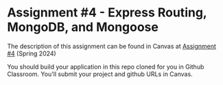 # Assignment #4 - Express Routing, MongoDB, and Mongoose

The description of this assignment can be found in Canvas at [Assignment #4](https://canvas.harvard.edu/courses/133144/assignments/777255) (Spring 2024)

You should build your application in this repo cloned for you in Github Classroom. You'll submit your project and github URLs in Canvas.
